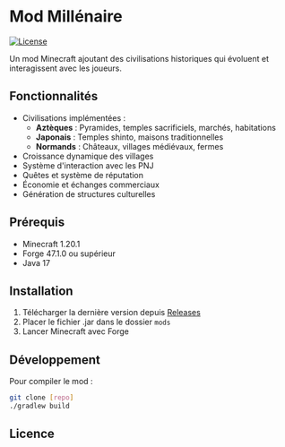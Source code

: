 # Mod Millénaire

[![License](https://img.shields.io/badge/License-All%20Rights%20Reserved-blue.svg)]()

Un mod Minecraft ajoutant des civilisations historiques qui évoluent et interagissent avec les joueurs.

## Fonctionnalités

- Civilisations implémentées :
  - **Aztèques** : Pyramides, temples sacrificiels, marchés, habitations
  - **Japonais** : Temples shinto, maisons traditionnelles  
  - **Normands** : Châteaux, villages médiévaux, fermes
- Croissance dynamique des villages
- Système d'interaction avec les PNJ
- Quêtes et système de réputation
- Économie et échanges commerciaux
- Génération de structures culturelles

## Prérequis

- Minecraft 1.20.1
- Forge 47.1.0 ou supérieur
- Java 17

## Installation

1. Télécharger la dernière version depuis [Releases]()
2. Placer le fichier .jar dans le dossier `mods`
3. Lancer Minecraft avec Forge

## Développement

Pour compiler le mod :
```bash
git clone [repo]
./gradlew build
```

## Licence
